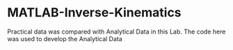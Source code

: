 # MATLAB-Inverse-Kinematics
Practical data was compared with Analytical Data in this Lab. The code here was used to develop the Analytical Data
